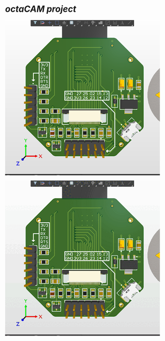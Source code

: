 # _octaCAM project_


<img src="https://github.com/MarioGavran/octaCAM/blob/master/images/pcb_3D.png"> 

![](images/pcb_3D.gif)


